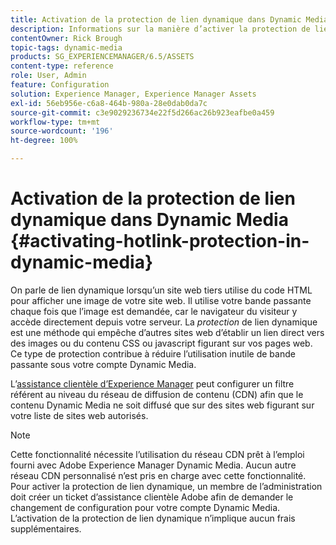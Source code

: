 ```yaml
---
title: Activation de la protection de lien dynamique dans Dynamic Media
description: Informations sur la manière d’activer la protection de lien dynamique dans Dynamic Media.
contentOwner: Rick Brough
topic-tags: dynamic-media
products: SG_EXPERIENCEMANAGER/6.5/ASSETS
content-type: reference
role: User, Admin
feature: Configuration
solution: Experience Manager, Experience Manager Assets
exl-id: 56eb956e-c6a8-464b-980a-28e0dab0da7c
source-git-commit: c3e9029236734e22f5d266ac26b923eafbe0a459
workflow-type: tm+mt
source-wordcount: '196'
ht-degree: 100%

---
```


# Activation de la protection de lien dynamique dans Dynamic Media {#activating-hotlink-protection-in-dynamic-media}

On parle de lien dynamique lorsqu’un site web tiers utilise du code HTML pour afficher une image de votre site web. Il utilise votre bande passante chaque fois que l’image est demandée, car le navigateur du visiteur y accède directement depuis votre serveur. La *protection* de lien dynamique est une méthode qui empêche d’autres sites web d’établir un lien direct vers des images ou du contenu CSS ou javascript figurant sur vos pages web. Ce type de protection contribue à réduire l’utilisation inutile de bande passante sous votre compte Dynamic Media.

L’[assistance clientèle d’Experience Manager](https://experienceleague.adobe.com/?support-solution=Experience+Manager&lang=fr#support) peut configurer un filtre référent au niveau du réseau de diffusion de contenu (CDN) afin que le contenu Dynamic Media ne soit diffusé que sur des sites web figurant sur votre liste de sites web autorisés.

>[!NOTE]
>
>Cette fonctionnalité nécessite l’utilisation du réseau CDN prêt à l’emploi fourni avec Adobe Experience Manager Dynamic Media. Aucun autre réseau CDN personnalisé n’est pris en charge avec cette fonctionnalité. Pour activer la protection de lien dynamique, un membre de l’administration doit créer un ticket d’assistance clientèle Adobe afin de demander le changement de configuration pour votre compte Dynamic Media. L’activation de la protection de lien dynamique n’implique aucun frais supplémentaires.
